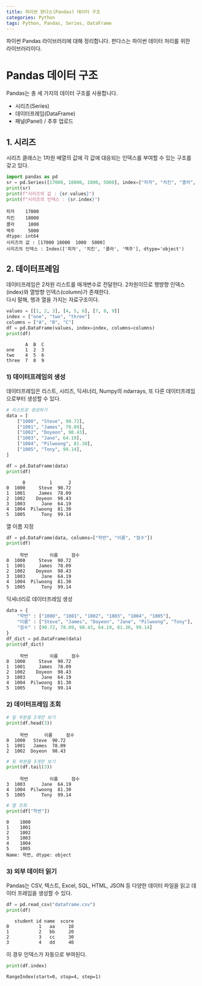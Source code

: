 ```yaml
---
title: 파이썬 판다스(Pandas) 데이터 구조
categories: Python
tags: Python, Pandas, Series, DataFrame
---
```


파이썬 Pandas 라이브러리에 대해 정리합니다.
판다스는 파이썬 데이터 처리를 위한 라이브러리이다.

# Pandas 데이터 구조

Pandas는 총 세 가지의 데이터 구조를 사용합니다.
- 시리즈(Series)
- 데이터프레임(DataFrame)
- 패널(Panel) / 추후 업로드

## 1. 시리즈

시리즈 클래스는 1차원 배열의 값에 각 값에 대응되는 인덱스를 부여할 수 있는 구조를 갖고 있다.


```python
import pandas as pd
sr = pd.Series([17000, 18000, 1000, 5000], index=["피자", "치킨", "콜라", "맥주"])
print(sr)
print(f"시리즈의 값 : {sr.values}")
print(f"시리즈의 인덱스 : {sr.index}")
```

    피자    17000
    치킨    18000
    콜라     1000
    맥주     5000
    dtype: int64
    시리즈의 값 : [17000 18000  1000  5000]
    시리즈의 인덱스 : Index(['피자', '치킨', '콜라', '맥주'], dtype='object')


## 2. 데이터프레임

데이터프레임은 2차원 리스트를 매개변수로 전달한다.  2차원이므로 행뱡향 인덱스(index)와 열방향 인덱스(column)가 존재한다.  
다시 말해, 행과 열을 가지는 자료구조이다.


```python
values = [[1, 2, 3], [4, 5, 6], [7, 8, 9]]
index = ["one", "two", "three"]
columns = ["A", "B", "C"]
df = pd.DataFrame(values, index=index, columns=columns)
print(df)
```

           A  B  C
    one    1  2  3
    two    4  5  6
    three  7  8  9


### 1) 데이터프레임의 생성

데이터프레임은 리스트, 시리즈, 딕셔너리, Numpy의 ndarrays, 또 다른 데이터프레임으로부터 생성할 수 있다.


```python
# 리스트로 생성하기
data = [
    ["1000", "Steve", 90.72], 
    ["1001", "James", 78.09], 
    ["1002", "Doyeon", 98.43], 
    ["1003", "Jane", 64.19], 
    ["1004", "Pilwoong", 81.30],
    ["1005", "Tony", 99.14],
]

df = pd.DataFrame(data)
print(df)
```

          0         1      2
    0  1000     Steve  90.72
    1  1001     James  78.09
    2  1002    Doyeon  98.43
    3  1003      Jane  64.19
    4  1004  Pilwoong  81.30
    5  1005      Tony  99.14


열 이름 지정


```python
df = pd.DataFrame(data, columns=["학번", "이름", "점수"])
print(df)
```

         학번        이름     점수
    0  1000     Steve  90.72
    1  1001     James  78.09
    2  1002    Doyeon  98.43
    3  1003      Jane  64.19
    4  1004  Pilwoong  81.30
    5  1005      Tony  99.14


딕셔너리로 데이터프레임 생성


```python
data = {
    "학번" : ["1000", "1001", "1002", "1003", "1004", "1005"],
    "이름" : ["Steve", "James", "Doyeon", "Jane", "Pilwoong", "Tony"],
    "점수" : [90.72, 78.09, 98.43, 64.19, 81.30, 99.14]
}
df_dict = pd.DataFrame(data)
print(df_dict)
```

         학번        이름     점수
    0  1000     Steve  90.72
    1  1001     James  78.09
    2  1002    Doyeon  98.43
    3  1003      Jane  64.19
    4  1004  Pilwoong  81.30
    5  1005      Tony  99.14


### 2) 데이터프레임 조회


```python
# 앞 부분을 3개만 보기
print(df.head(3))
```

         학번      이름     점수
    0  1000   Steve  90.72
    1  1001   James  78.09
    2  1002  Doyeon  98.43



```python
# 뒷 부분을 3개만 보기
print(df.tail(3))
```

         학번        이름     점수
    3  1003      Jane  64.19
    4  1004  Pilwoong  81.30
    5  1005      Tony  99.14



```python
# 열 조회
print(df["학번"])
```

    0    1000
    1    1001
    2    1002
    3    1003
    4    1004
    5    1005
    Name: 학번, dtype: object


### 3) 외부 데이터 읽기

Pandas는 CSV, 텍스트, Excel, SQL, HTML, JSON 등 다양한 데이터 파일을 읽고 데이터 프레임을 생성할 수 있다.


```python
df = pd.read_csv("dataframe.csv")
print(df)
```

       student id name  score
    0           1   aa     10
    1           2   bb     20
    2           3   cc     30
    3           4   dd     40


이 경우 인덱스가 자동으로 부여된다.


```python
print(df.index)
```

    RangeIndex(start=0, stop=4, step=1)

